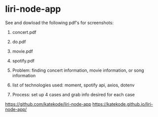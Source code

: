 # liri-node-app


See and dowload the following pdf's for screenshots:

1. concert.pdf
2. do.pdf
3. movie.pdf
4. spotify.pdf

1. Problem: finding concert information, movie information, or song information
2. list of technologies used: moment, spotify api, axios, dotenv
3. Process: set up 4 cases and grab info desired for each case



https://github.com/katekode/liri-node-app
https://katekode.github.io/liri-node-app/
